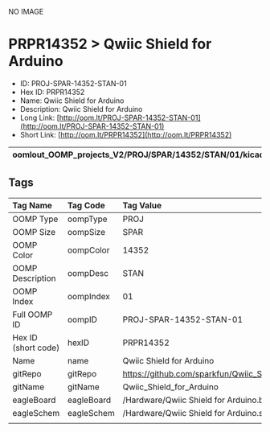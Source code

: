 


  
NO IMAGE  
# PRPR14352 > Qwiic Shield for Arduino

- ID: PROJ-SPAR-14352-STAN-01
- Hex ID: PRPR14352
- Name: Qwiic Shield for Arduino
- Description: Qwiic Shield for Arduino
- Long Link: [http://oom.lt/PROJ-SPAR-14352-STAN-01](http://oom.lt/PROJ-SPAR-14352-STAN-01)
- Short Link: [http://oom.lt/PRPR14352](http://oom.lt/PRPR14352)
  

|oomlout_OOMP_projects_V2/PROJ/SPAR/14352/STAN/01/kicadPcb3dFront.png|oomlout_OOMP_projects_V2/PROJ/SPAR/14352/STAN/01/kicadPcb3dBack.png|oomlout_OOMP_projects_V2/PROJ/SPAR/14352/STAN/01/kicadPcb3d.png||
| :---: | :---: | :---: | :---: |

## Tags
  

|Tag Name|Tag Code|Tag Value|
| :--- | :--- | :--- |
|OOMP Type|oompType|PROJ|
|OOMP Size|oompSize|SPAR|
|OOMP Color|oompColor|14352|
|OOMP Description|oompDesc|STAN|
|OOMP Index|oompIndex|01|
|Full OOMP ID|oompID|PROJ-SPAR-14352-STAN-01|
|Hex ID (short code)|hexID|PRPR14352|
|Name|name|Qwiic Shield for Arduino|
|gitRepo|gitRepo|https://github.com/sparkfun/Qwiic_Shield_for_Arduino|
|gitName|gitName|Qwiic_Shield_for_Arduino|
|eagleBoard|eagleBoard|/Hardware/Qwiic Shield for Arduino.brd|
|eagleSchem|eagleSchem|/Hardware/Qwiic Shield for Arduino.sch|
||||

